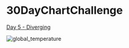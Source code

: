 # 30DayChartChallenge

[Day 5 - Diverging](https://github.com/sejaldavla/30DayChartChallenge/tree/main/2024/05%20-%20Diverging)

![global_temperature](https://github.com/sejaldavla/30DayChartChallenge/assets/77356703/8163d3b4-9bbc-43f3-8197-74d6945359a5)

